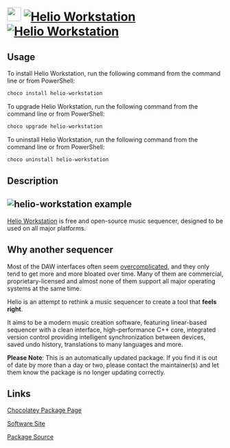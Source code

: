﻿# <img src="https://cdn.jsdelivr.net/gh/mkevenaar/chocolatey-packages@04dc5eb5743f7aec66c0fd7a583fe56cb80aa51a/icons/helio-workstation.png" width="32" height="32"/> [![Helio Workstation](https://img.shields.io/chocolatey/v/helio-workstation.svg?label=Helio+Workstation)](https://chocolatey.org/packages/helio-workstation) [![Helio Workstation](https://img.shields.io/chocolatey/dt/helio-workstation.svg)](https://chocolatey.org/packages/helio-workstation)

## Usage

To install Helio Workstation, run the following command from the command line or from PowerShell:

```powershell
choco install helio-workstation
```

To upgrade Helio Workstation, run the following command from the command line or from PowerShell:

```powershell
choco upgrade helio-workstation
```

To uninstall Helio Workstation, run the following command from the command line or from PowerShell:

```powershell
choco uninstall helio-workstation
```

## Description

## ![helio-workstation example](https://cdn.jsdelivr.net/gh/helio-fm/helio-workstation@30a8ba6b1ab4d5421887dce9fc0eae77e3c266fc/Resources/screen-v2.png)

[Helio Workstation](https://helio.fm) is free and open-source music sequencer, designed to be used on all major platforms.

## Why another sequencer

Most of the DAW interfaces often seem [overcomplicated](http://mashable.com/2015/09/18/german-u-boat/), and they only tend to get more and more bloated over time. Many of them are commercial, proprietary-licensed and almost none of them support all major operating systems at the same time.

Helio is an attempt to rethink a music sequencer to create a tool that **feels right**.

It aims to be a modern music creation software, featuring linear-based sequencer with a clean interface, high-performance C++ core, integrated version control providing intelligent synchronization between devices, saved undo history, translations to many languages and more.

**Please Note**: This is an automatically updated package. If you find it is
out of date by more than a day or two, please contact the maintainer(s) and
let them know the package is no longer updating correctly.


## Links

[Chocolatey Package Page](https://chocolatey.org/packages/helio-workstation)

[Software Site](https://helio.fm/)

[Package Source](https://github.com/mkevenaar/chocolatey-packages/tree/master/automatic/helio-workstation)

